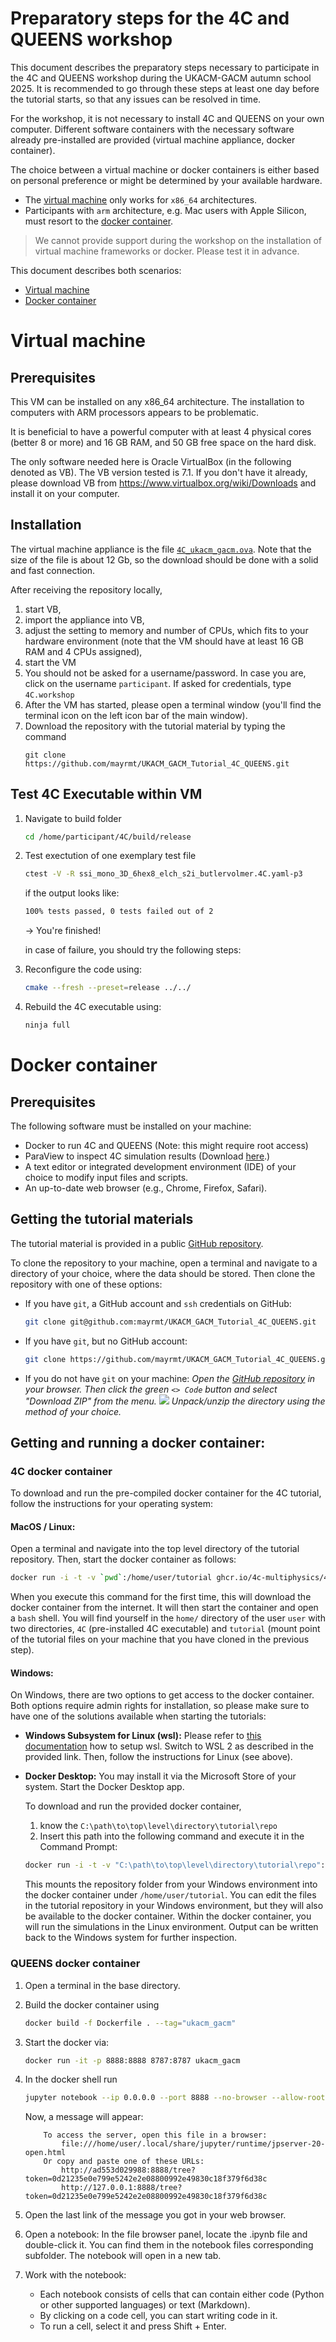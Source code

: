 # Preparatory steps for the 4C and QUEENS workshop

This document describes the preparatory steps necessary to participate in the 4C and QUEENS workshop during the UKACM-GACM autumn school 2025.
It is recommended to go through these steps at least one day before the tutorial starts,
so that any issues can be resolved in time.

For the workshop, it is not necessary to install 4C and QUEENS on your own computer. Different software containers with the necessary software already pre-installed are provided (virtual machine appliance, docker container).

The choice between a virtual machine or docker containers is either based on personal preference or might be determined by your available hardware.

- The [virtual machine](#virtual-machine) only works for `x86_64` architectures.
- Participants with `arm` architecture, e.g. Mac users with Apple Silicon, must resort to the [docker container](#docker-container).

> We cannot provide support during the workshop on the installation of virtual machine frameworks or docker. Please test it in advance.

This document describes both scenarios:

- [Virtual machine](#virtual-machine)
- [Docker container](#docker-container)

# Virtual machine

## Prerequisites

This VM can be installed on any x86_64 architecture. 
The installation to computers with ARM processors appears to be problematic.

It is beneficial to have a powerful computer with at least 4 physical cores (better 8 or more) and 16 GB RAM, 
and 50 GB free space on the hard disk.

The only software needed here is Oracle VirtualBox (in the following denoted as VB).
The VB version tested is 7.1.
If you don't have it already, please download VB from https://www.virtualbox.org/wiki/Downloads and install it on your computer.

## Installation

The virtual machine appliance is the file [`4C_ukacm_gacm.ova`](https://gigamove.rwth-aachen.de/en/download/bd4f4d2f3fb076e1a717eab7208e0765).
Note that the size of the file is about 12 Gb, so the download should be done with a solid and fast connection.

After receiving the repository locally, 
1. start VB, 
1. import the appliance into VB, 
1. adjust the setting to memory and number of CPUs, which fits to your hardware environment
   (note that the VM should have at least 16 GB RAM and 4 CPUs assigned),
1. start the VM
1. You should not be asked for a username/password. 
   In case you are, click on the username `participant`. If asked for credentials, type `4C.workshop`
2. After the VM has started, please open a terminal window (you'll find the terminal icon on the left icon bar of the main window).
3. Download the repository with the tutorial material by typing the command
   ```
   git clone https://github.com/mayrmt/UKACM_GACM_Tutorial_4C_QUEENS.git
   ```

## Test 4C Executable within VM
1. Navigate to build folder
   ```bash
   cd /home/participant/4C/build/release
   ```
1. Test exectution of one exemplary test file
   ```bash
   ctest -V -R ssi_mono_3D_6hex8_elch_s2i_butlervolmer.4C.yaml-p3
   ```
   if the output looks like:
   ```bash
   100% tests passed, 0 tests failed out of 2
   ```
   &rarr; You're finished!

   in case of failure, you should try the following steps:

1. Reconfigure the code using:
   ```bash
   cmake --fresh --preset=release ../../
   ```
1. Rebuild the 4C executable using:
   ```bash
   ninja full
   ```


# Docker container

## Prerequisites

The following software must be installed on your machine:

- Docker to run 4C and QUEENS (Note: this might require root access)
- ParaView to inspect 4C simulation results (Download [here](https://www.paraview.org/download/).)
- A text editor or integrated development environment (IDE) of your choice to modify input files and scripts.
- An up-to-date web browser (e.g., Chrome, Firefox, Safari).

## Getting the tutorial materials

The tutorial material is provided in a public [GitHub repository](https://github.com/mayrmt/UKACM_GACM_Tutorial_4C_QUEENS).

To clone the repository to your machine, open a terminal and navigate to a directory of your choice, where the data should be stored. Then clone the repository with one of these options:

- If you have `git`, a GitHub account and `ssh` credentials on GitHub:
   ```bash
   git clone git@github.com:mayrmt/UKACM_GACM_Tutorial_4C_QUEENS.git
   ```

- If you have `git`, but no GitHub account:
   ```bash
   git clone https://github.com/mayrmt/UKACM_GACM_Tutorial_4C_QUEENS.git
   ```

- If you do not have `git` on your machine: _Open the [GitHub repository](https://github.com/mayrmt/UKACM_GACM_Tutorial_4C_QUEENS) in your browser. Then click the green `<> Code` button and select "Download ZIP" from the menu._
   ![](fig/github_download_zip.png)
  _Unpack/unzip the directory using the method of your choice._

## Getting and running a docker container:

### 4C docker container

To download and run the pre-compiled docker container for the 4C tutorial, follow the instructions for your operating system:

#### **MacOS / Linux:** 
Open a terminal and navigate into the top level directory of the tutorial repository. Then, start the docker container as follows:

   ```bash
   docker run -i -t -v `pwd`:/home/user/tutorial ghcr.io/4c-multiphysics/4c:latest /bin/bash
   ```

   When you execute this command for the first time, this will download the docker container from the internet. It will then start the container and open a `bash` shell. You will find yourself in the `home/` directory of the user `user` with two directories, `4C` (pre-installed 4C executable) and `tutorial` (mount point of the tutorial files on your machine that you have cloned in the previous step).

#### **Windows:** 
On Windows, there are two options to get access to the docker container. Both options require admin rights for installation, so please make sure to have one of the solutions available when starting the tutorials:

   - **Windows Subsystem for Linux (wsl):** Please refer to [this documentation](https://learn.microsoft.com/en-us/windows/wsl/install) how to setup wsl. Switch to WSL 2 as described in the provided link. Then, follow the instructions for Linux (see above).

   - **Docker Desktop:** You may install it via the Microsoft Store of your system. Start the Docker Desktop app.

      To download and run the provided docker container,

      1. know the `C:\path\to\top\level\directory\tutorial\repo`
      2. Insert this path into the following command and execute it in the Command Prompt:

      ```bash
      docker run -i -t -v "C:\path\to\top\level\directory\tutorial\repo":/home/user/tutorial ghcr.io/4c-multiphysics/4c:latest /bin/bash
      ```

		This mounts the repository folder from your Windows environment into the docker container under `/home/user/tutorial`. You can edit the files in the tutorial repository in your Windows environment, but they will also be available to the docker container. Within the docker container, you will run the simulations in the Linux environment. Output can be written back to the Windows system for further inspection.

### QUEENS docker container

1. Open a terminal in the base directory.

1. Build the docker container using
   
    ```bash
    docker build -f Dockerfile . --tag="ukacm_gacm"
    ```

1. Start the docker via:

    ```bash
    docker run -it -p 8888:8888 8787:8787 ukacm_gacm
    ```

1. In the docker shell run
   
    ```bash
    jupyter notebook --ip 0.0.0.0 --port 8888 --no-browser --allow-root
    ```

    Now, a message will appear:

    ```
        To access the server, open this file in a browser:
            file:///home/user/.local/share/jupyter/runtime/jpserver-20-open.html
        Or copy and paste one of these URLs:
            http://ad553d029988:8888/tree?token=0d21235e0e799e5242e2e08800992e49830c18f379f6d38c
            http://127.0.0.1:8888/tree?token=0d21235e0e799e5242e2e08800992e49830c18f379f6d38c
    ```

1. Open the last link of the message you got in your web browser.

1. Open a notebook: In the file browser panel, locate the .ipynb file and double-click it. You can find them in the notebook files corresponding subfolder. The notebook will open in a new tab.

1. Work with the notebook:
    * Each notebook consists of cells that can contain either code (Python or other supported languages) or text (Markdown).
    * By clicking on a code cell, you can start writing code in it.
    * To run a cell, select it and press Shift + Enter.
     
